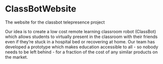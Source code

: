 # ClassBotWebsite
The website for the classbot telepresence project


Our idea is to create a low cost remote learning classroom robot (ClassBot) which allows students to virtually present in the classroom with their friends even if they’re stuck in a hospital bed or recovering at home. Our team has developed a prototype which makes education accessible to all - so nobody needs to be left behind - for a fraction of the cost of any similar products on the market.

